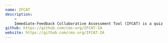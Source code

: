 ```yaml
---
name: IFCAT
description:
    >
    Immediate-Feedback Collaborative Assessment Tool (IFCAT) is a quiz software based on immidiate-feedback assessment technique.
github: https://github.com/cms-urg/IFCAT-IA
website: https://github.com/cms-urg/IFCAT-IA
---
```

